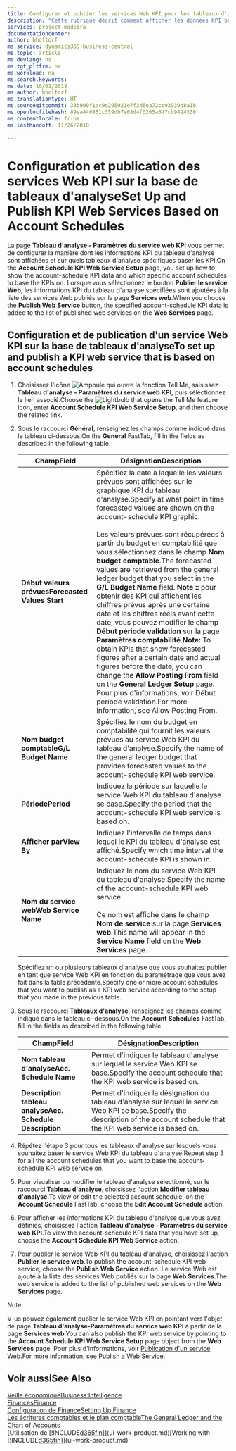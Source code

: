 ```yaml
---
title: Configurer et publier les services Web KPI pour les tableaux d'analyse | Microsoft Docs
description: "Cette rubrique décrit comment afficher les données KPI basées sur des tableaux d'analyse spécifiques."
services: project-madeira
documentationcenter: 
author: bholtorf
ms.service: dynamics365-business-central
ms.topic: article
ms.devlang: na
ms.tgt_pltfrm: na
ms.workload: na
ms.search.keywords: 
ms.date: 10/01/2018
ms.author: bholtorf
ms.translationtype: HT
ms.sourcegitcommit: 33b900f1ac9e295921e7f3d6ea72cc93939d8a1b
ms.openlocfilehash: 89ea440851c359db7e08d4f0265a647cb9424330
ms.contentlocale: fr-be
ms.lasthandoff: 11/26/2018

---
```

# <a name="set-up-and-publish-kpi-web-services-based-on-account-schedules"></a><span data-ttu-id="d3ba7-103">Configuration et publication des services Web KPI sur la base de tableaux d'analyse</span><span class="sxs-lookup"><span data-stu-id="d3ba7-103">Set Up and Publish KPI Web Services Based on Account Schedules</span></span>
<span data-ttu-id="d3ba7-104">La page **Tableau d'analyse - Paramètres du service web KPI** vous permet de configurer la manière dont les informations KPI du tableau d'analyse sont affichées et sur quels tableaux d'analyse spécifiques baser les KPI.</span><span class="sxs-lookup"><span data-stu-id="d3ba7-104">On the **Account Schedule KPI Web Service Setup** page, you set up how to show the account-schedule KPI data and which specific account schedules to base the KPIs on.</span></span> <span data-ttu-id="d3ba7-105">Lorsque vous sélectionnez le bouton **Publier le service Web**, les informations KPI du tableau d'analyse spécifiées sont ajoutées à la liste des services Web publiés sur la page **Services web**.</span><span class="sxs-lookup"><span data-stu-id="d3ba7-105">When you choose the **Publish Web Service** button, the specified account-schedule KPI data is added to the list of published web services on the **Web Services** page.</span></span>  

## <a name="to-set-up-and-publish-a-kpi-web-service-that-is-based-on-account-schedules"></a><span data-ttu-id="d3ba7-106">Configuration et de publication d'un service Web KPI sur la base de tableaux d'analyse</span><span class="sxs-lookup"><span data-stu-id="d3ba7-106">To set up and publish a KPI web service that is based on account schedules</span></span>  
1.  <span data-ttu-id="d3ba7-107">Choisissez l'icône ![Ampoule qui ouvre la fonction Tell Me](media/ui-search/search_small.png "Dites-moi ce que vous voulez faire"), saisissez **Tableau d'analyse - Paramètres du service web KPI**, puis sélectionnez le lien associé.</span><span class="sxs-lookup"><span data-stu-id="d3ba7-107">Choose the ![Lightbulb that opens the Tell Me feature](media/ui-search/search_small.png "Tell me what you want to do") icon, enter **Account Schedule KPI Web Service Setup**, and then choose the related link.</span></span>  
2.  <span data-ttu-id="d3ba7-108">Sous le raccourci **Général**, renseignez les champs comme indiqué dans le tableau ci-dessous.</span><span class="sxs-lookup"><span data-stu-id="d3ba7-108">On the **General** FastTab, fill in the fields as described in the following table.</span></span>  

    |<span data-ttu-id="d3ba7-109">Champ</span><span class="sxs-lookup"><span data-stu-id="d3ba7-109">Field</span></span>|<span data-ttu-id="d3ba7-110">Désignation</span><span class="sxs-lookup"><span data-stu-id="d3ba7-110">Description</span></span>|  
    |---------------------------------|---------------------------------------|  
    |<span data-ttu-id="d3ba7-111">**Début valeurs prévues**</span><span class="sxs-lookup"><span data-stu-id="d3ba7-111">**Forecasted Values Start**</span></span>|<span data-ttu-id="d3ba7-112">Spécifiez la date à laquelle les valeurs prévues sont affichées sur le graphique KPI du tableau d'analyse.</span><span class="sxs-lookup"><span data-stu-id="d3ba7-112">Specify at what point in time forecasted values are shown on the account-schedule KPI graphic.</span></span><br /><br /> <span data-ttu-id="d3ba7-113">Les valeurs prévues sont récupérées à partir du budget en comptabilité que vous sélectionnez dans le champ **Nom budget comptable**.</span><span class="sxs-lookup"><span data-stu-id="d3ba7-113">The forecasted values are retrieved from the general ledger budget that you select in the **G/L Budget Name** field.</span></span> <span data-ttu-id="d3ba7-114">**Note ::** pour obtenir des KPI qui affichent les chiffres prévus après une certaine date et les chiffres réels avant cette date, vous pouvez modifier le champ **Début période validation** sur la page **Paramètres comptabilité**.</span><span class="sxs-lookup"><span data-stu-id="d3ba7-114">**Note:**  To obtain KPIs that show forecasted figures after a certain date and actual figures before the date, you can change the **Allow Posting From** field on the **General Ledger Setup** page.</span></span> <span data-ttu-id="d3ba7-115">Pour plus d'informations, voir Début période validation.</span><span class="sxs-lookup"><span data-stu-id="d3ba7-115">For more information, see Allow Posting From.</span></span>|  
    |<span data-ttu-id="d3ba7-116">**Nom budget comptable**</span><span class="sxs-lookup"><span data-stu-id="d3ba7-116">**G/L Budget Name**</span></span>|<span data-ttu-id="d3ba7-117">Spécifiez le nom du budget en comptabilité qui fournit les valeurs prévues au service Web KPI du tableau d'analyse.</span><span class="sxs-lookup"><span data-stu-id="d3ba7-117">Specify the name of the general ledger budget that provides forecasted values to the account-schedule KPI web service.</span></span>|  
    |<span data-ttu-id="d3ba7-118">**Période**</span><span class="sxs-lookup"><span data-stu-id="d3ba7-118">**Period**</span></span>|<span data-ttu-id="d3ba7-119">Indiquez la période sur laquelle le service Web KPI du tableau d'analyse se base.</span><span class="sxs-lookup"><span data-stu-id="d3ba7-119">Specify the period that the account-schedule KPI web service is based on.</span></span>|  
    |<span data-ttu-id="d3ba7-120">**Afficher par**</span><span class="sxs-lookup"><span data-stu-id="d3ba7-120">**View By**</span></span>|<span data-ttu-id="d3ba7-121">Indiquez l'intervalle de temps dans lequel le KPI du tableau d'analyse est affiché.</span><span class="sxs-lookup"><span data-stu-id="d3ba7-121">Specify which time interval the account-schedule KPI is shown in.</span></span>|  
    |<span data-ttu-id="d3ba7-122">**Nom du service web**</span><span class="sxs-lookup"><span data-stu-id="d3ba7-122">**Web Service Name**</span></span>|<span data-ttu-id="d3ba7-123">Indiquez le nom du service Web KPI du tableau d'analyse.</span><span class="sxs-lookup"><span data-stu-id="d3ba7-123">Specify the name of the account-schedule KPI web service.</span></span><br /><br /> <span data-ttu-id="d3ba7-124">Ce nom est affiché dans le champ **Nom de service** sur la page **Services web**.</span><span class="sxs-lookup"><span data-stu-id="d3ba7-124">This name will appear in the **Service Name** field on the **Web Services** page.</span></span>|  

    <span data-ttu-id="d3ba7-125">Spécifiez un ou plusieurs tableaux d'analyse que vous souhaitez publier en tant que service Web KPI en fonction du paramétrage que vous avez fait dans la table précédente.</span><span class="sxs-lookup"><span data-stu-id="d3ba7-125">Specify one or more account schedules that you want to publish as a KPI web service according to the setup that you made in the previous table.</span></span>  

3.  <span data-ttu-id="d3ba7-126">Sous le raccourci **Tableaux d'analyse**, renseignez les champs comme indiqué dans le tableau ci-dessous.</span><span class="sxs-lookup"><span data-stu-id="d3ba7-126">On the **Account Schedules** FastTab, fill in the fields as described in the following table.</span></span>  

    |<span data-ttu-id="d3ba7-127">Champ</span><span class="sxs-lookup"><span data-stu-id="d3ba7-127">Field</span></span>|<span data-ttu-id="d3ba7-128">Désignation</span><span class="sxs-lookup"><span data-stu-id="d3ba7-128">Description</span></span>|  
    |---------------------------------|---------------------------------------|  
    |<span data-ttu-id="d3ba7-129">**Nom tableau d'analyse**</span><span class="sxs-lookup"><span data-stu-id="d3ba7-129">**Acc. Schedule Name**</span></span>|<span data-ttu-id="d3ba7-130">Permet d'indiquer le tableau d'analyse sur lequel le service Web KPI se base.</span><span class="sxs-lookup"><span data-stu-id="d3ba7-130">Specify the account schedule that the KPI web service is based on.</span></span>|  
    |<span data-ttu-id="d3ba7-131">**Description tableau analyse**</span><span class="sxs-lookup"><span data-stu-id="d3ba7-131">**Acc. Schedule Description**</span></span>|<span data-ttu-id="d3ba7-132">Permet d'indiquer la désignation du tableau d'analyse sur lequel le service Web KPI se base.</span><span class="sxs-lookup"><span data-stu-id="d3ba7-132">Specify the description of the account schedule that the KPI web service is based on.</span></span>|  

4.  <span data-ttu-id="d3ba7-133">Répétez l'étape 3 pour tous les tableaux d'analyse sur lesquels vous souhaitez baser le service Web KPI du tableau d'analyse.</span><span class="sxs-lookup"><span data-stu-id="d3ba7-133">Repeat step 3 for all the account schedules that you want to base the account-schedule KPI web service on.</span></span>  
5.  <span data-ttu-id="d3ba7-134">Pour visualiser ou modifier le tableau d'analyse sélectionné, sur le raccourci **Tableau d'analyse**, choisissez l'action **Modifier tableau d'analyse**.</span><span class="sxs-lookup"><span data-stu-id="d3ba7-134">To view or edit the selected account schedule, on the **Account Schedule** FastTab, choose the **Edit Account Schedule** action.</span></span>  
6.  <span data-ttu-id="d3ba7-135">Pour afficher les informations KPI du tableau d'analyse que vous avez définies, choisissez l'action **Tableau d'analyse - Paramètres du service web KPI**.</span><span class="sxs-lookup"><span data-stu-id="d3ba7-135">To view the account-schedule KPI data that you have set up, choose the **Account Schedule KPI Web Service** action.</span></span>  
7.  <span data-ttu-id="d3ba7-136">Pour publier le service Web KPI du tableau d'analyse, choisissez l'action **Publier le service web**.</span><span class="sxs-lookup"><span data-stu-id="d3ba7-136">To publish the account-schedule KPI web service, choose the **Publish Web Service** action.</span></span> <span data-ttu-id="d3ba7-137">Le service Web est ajouté à la liste des services Web publiés sur la page **Web Services**.</span><span class="sxs-lookup"><span data-stu-id="d3ba7-137">The web service is added to the list of published web services on the **Web Services** page.</span></span>  

> [!NOTE]  
>  <span data-ttu-id="d3ba7-138">V-us pouvez également publier le service Web KPI en pointant vers l'objet de page **Tableau d'analyse-Paramètres du service web KPI** à partir de la page **Services web**.</span><span class="sxs-lookup"><span data-stu-id="d3ba7-138">You can also publish the KPI web service by pointing to the **Account Schedule KPI Web Service Setup** page object from the **Web Services** page.</span></span> <span data-ttu-id="d3ba7-139">Pour plus d'informations, voir [Publication d'un service Web](across-how-publish-web-service.md).</span><span class="sxs-lookup"><span data-stu-id="d3ba7-139">For more information, see [Publish a Web Service](across-how-publish-web-service.md).</span></span>  

## <a name="see-also"></a><span data-ttu-id="d3ba7-140">Voir aussi</span><span class="sxs-lookup"><span data-stu-id="d3ba7-140">See Also</span></span>  
[<span data-ttu-id="d3ba7-141">Veille économique</span><span class="sxs-lookup"><span data-stu-id="d3ba7-141">Business Intelligence</span></span>](bi.md)  
[<span data-ttu-id="d3ba7-142">Finances</span><span class="sxs-lookup"><span data-stu-id="d3ba7-142">Finance</span></span>](finance.md)  
[<span data-ttu-id="d3ba7-143">Configuration de Finance</span><span class="sxs-lookup"><span data-stu-id="d3ba7-143">Setting Up Finance</span></span>](finance-setup-finance.md)  
[<span data-ttu-id="d3ba7-144">Les écritures comptables et le plan comptable</span><span class="sxs-lookup"><span data-stu-id="d3ba7-144">The General Ledger and the Chart of Accounts</span></span>](finance-general-ledger.md)  
<span data-ttu-id="d3ba7-145">[Utilisation de [!INCLUDE[d365fin](includes/d365fin_md.md)]](ui-work-product.md)</span><span class="sxs-lookup"><span data-stu-id="d3ba7-145">[Working with [!INCLUDE[d365fin](includes/d365fin_md.md)]](ui-work-product.md)</span></span>


